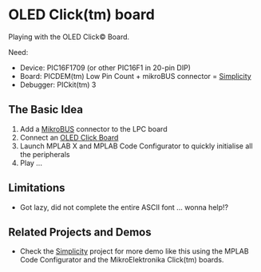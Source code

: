# OLED Click(tm) board

Playing with the OLED  Click© Board.

Need:

* Device: PIC16F1709 (or other PIC16F1 in 20-pin DIP)
* Board: PICDEM(tm) Low Pin Count + mikroBUS connector = [Simplicity](https://github.com/luciodj/Simplicity) 
* Debugger: PICkit(tm) 3

## The Basic Idea
1. Add a [MikroBUS](http://www.mikroe.com/mikrobus/) connector to the LPC board 
2. Connect an [OLED Click Board](http://www.mikroe.com/click/oled_B/) 
3. Launch MPLAB X and MPLAB Code Configurator to quickly initialise all the peripherals
4. Play ...


## Limitations
* Got lazy, did not complete the entire ASCII font ... wonna help!?

## Related Projects and Demos

* Check the [Simplicity](https://github.com/luciodj/Simplicity) project for more demo like this using the MPLAB Code Configurator and the MikroElektronika Click(tm) boards.
